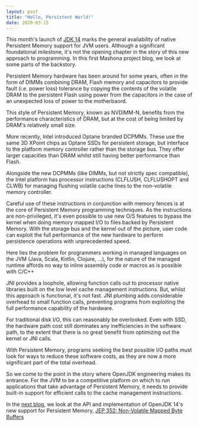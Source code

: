 ```yaml
---
layout: post
title: "Hello, Persistent World!"
date: 2020-03-15
---
```


This month's launch of [JDK 14](http://jdk.java.net/14/) marks the general availability of native Persistent Memory support for JVM users.
Although a significant foundational milestone, it's not the opening chapter in the story of this new approach to programming. In this first Mashona project blog, we look at some parts of the backstory.

Persistent Memory hardware has been around for some years, often in the form of DIMMs combining DRAM, Flash memory and capacitors to provide fault (i.e. power loss) tolerance by copying the contents of the volatile DRAM to the persistent Flash using power from the capacitors in the case of an unexpected loss of power to the motherbaord.

This style of Persistent Memory, known as NVDIMM-N, benefits from the performance characteristics of DRAM, but at the cost of being limited by DRAM's relatively small size.

More recently, Intel introduced Optane branded DCPMMs. These use the same 3D XPoint chips as Optane SSDs for persistent storage, but interface to the platform memory controller rather than the storage bus. They offer larger capacities than DRAM whilst still having better performance than Flash.

Alongside the new DCPMMs (like DIMMs, but not strictly spec compatible), the Intel platform has processor instructions (CLFLUSH, CLFLUSHOPT and CLWB) for managing flushing volatile cache lines to the non-volatile memory controller.

Careful use of these instructions in conjunction with memory fences is at the core of Persistent Memory programming techniques.
As the instructions are non-privileged, it's even possible to use new O/S features to bypass the kernel when doing memory mapped I/O to files backed by Persistent Memory.
With the storage bus and the kernel out of the picture, user code can exploit the full performance of the new hardware to perform persistence operations with unprecedented speed.

Here lies the problem for programmers working in managed languages on the JVM (Java, Scala, Kotlin, Clojure, ...), for the nature of the managed runtime affords no way to inline assembly code or macros as is possible with C/C++

JNI provides a loophole, allowing function calls out to processor native libraries built on the low level cache management instructions.
But, whilst this approach is functional, it's not fast. JNI plumbing adds considerable overhead to small function calls, preventing programs from exploiting the full performance capability of the hardware.

For traditional disk I/O, this can reasonably be overlooked. Even with SSD, the hardware path cost still dominates any inefficiencies in the software path, to the extent that there is no great benefit from optimizing out the kernel or JNI calls.

With Persistent Memory, programs seeking the best possible I/O paths must look for ways to reduce these software costs, as they are now a more significant part of the total overhead.

So we come to the point in the story where OpenJDK engineering makes its entrance. For the JVM to be a competitive platform on which to run applications that take advantage of Persistent Memory, it needs to provide built-in support for efficient calls to the cache management instructions.

In the [next blog](https://github.com/jhalliday/mashona/blog/2020/03/16/jep-352), we look at the API and implementation of OpenJDK 14's new support for Persistent Memory, 
[JEP 352: Non-Volatile Mapped Byte Buffers](https://openjdk.java.net/jeps/352)
